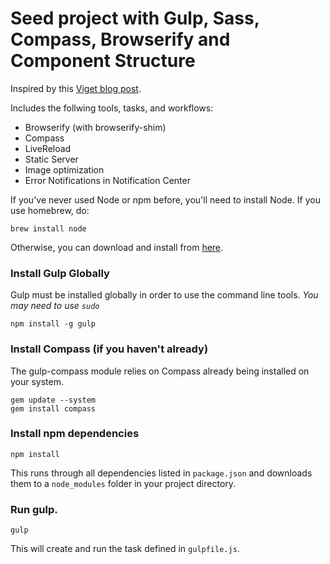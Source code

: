 Seed project with Gulp, Sass, Compass, Browserify and Component Structure
============

Inspired by this [Viget blog post](http://viget.com/extend/gulp-browserify-starter-faq).

Includes the follwing tools, tasks, and workflows:

- Browserify (with browserify-shim)
- Compass
- LiveReload
- Static Server
- Image optimization
- Error Notifications in Notification Center

If you've never used Node or npm before, you'll need to install Node.
If you use homebrew, do:
```
brew install node
```

Otherwise, you can download and install from [here](http://nodejs.org/download/).

### Install Gulp Globally
Gulp must be installed globally in order to use the command line tools. *You may need to use `sudo`*
```
npm install -g gulp
```

### Install Compass (if you haven't already)
The gulp-compass module relies on Compass already being installed on your system.
```
gem update --system
gem install compass
```
### Install npm dependencies
```
npm install
```
This runs through all dependencies listed in `package.json` and downloads them
to a `node_modules` folder in your project directory.

### Run gulp.
```
gulp
```

This will create and run the task defined in `gulpfile.js`.